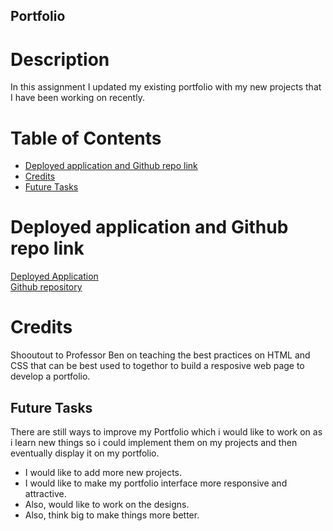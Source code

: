 ## Portfolio

# Description

In this assignment I updated my existing portfolio with my new projects that I have been working on recently.

# Table of Contents

* <a href="#deployed-application-and-github-repo-link">Deployed application and Github repo link</a>
* <a href="#credits">Credits</a>
* <a href="#Future Tasks">Future Tasks</a>


# Deployed application and Github repo link

<a href="https://hassany99.github.io/Portfolio-2/" target="_blank">Deployed Application</a>
<br>
<a href="https://github.com/HassanY99/Portfolio-2" target="_blank">Github repository</a>
</br>

# Credits

Shooutout to Professor Ben on teaching the best practices on HTML and CSS that can be best used to togethor to build a resposive web page to develop a portfolio.


## Future Tasks

There are still ways to improve my Portfolio which i would like to work on as i learn new things so i could implement them on my projects and then eventually display it on my portfolio.
* I would like to add more new projects.
* I would like to make my portfolio interface more responsive and attractive.
* Also, would like to work on the designs.
* Also, think big to make things more better.


